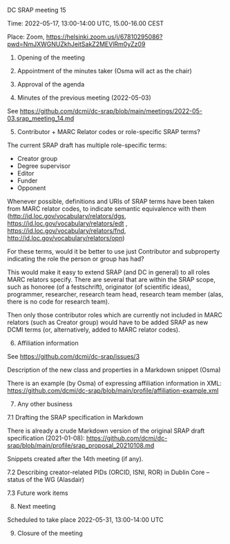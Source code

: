 ﻿DC SRAP meeting 15

Time: 2022-05-17, 13:00-14:00 UTC, 15.00-16.00 CEST 

Place: Zoom, https://helsinki.zoom.us/j/67810295086?pwd=NmJXWGNUZkhJeitSakZ2MEVlRm0yZz09

1. Opening of the meeting 

2. Appointment of the minutes taker (Osma will act as the chair)

3. Approval of the agenda

4. Minutes of the previous meeting (2022-05-03)

See https://github.com/dcmi/dc-srap/blob/main/meetings/2022-05-03.srap_meeting_14.md

5. Contributor + MARC Relator codes or role-specific SRAP terms? 

The current SRAP draft has multiple role-specific terms:

- Creator group
- Degree supervisor
- Editor 
- Funder 
- Opponent 

Whenever possible, definitions and URIs of SRAP terms have been taken from MARC relator codes, to indicate semantic equivalence with them (http://id.loc.gov/vocabulary/relators/dgs, https://id.loc.gov/vocabulary/relators/edt , https://id.loc.gov/vocabulary/relators/fnd, http://id.loc.gov/vocabulary/relators/opn)

For these terms, would it be better to use just Contributor and subproperty indicating the role the person or group has had? 

This would make it easy to extend SRAP (and DC in general) to all roles MARC relators specify. There are several that are within the SRAP scope, such as honoree (of a festschrift), originator (of scientific ideas), programmer, researcher, research team head, research team member (alas, there is no code for research team).

Then only those contributor roles which are currently not included in MARC relators (such as Creator group) would have to be added SRAP as new DCMI terms (or, alternatively, added to MARC relator codes). 

6. Affiliation information

See https://github.com/dcmi/dc-srap/issues/3

Description of the new class and properties in a Markdown snippet (Osma)

There is an example (by Osma) of expressing affiliation information in XML:
https://github.com/dcmi/dc-srap/blob/main/profile/affiliation-example.xml

7. Any other business

7.1 Drafting the SRAP specification in Markdown

There is already a crude Markdown version of the original SRAP draft specification (2021-01-08): https://github.com/dcmi/dc-srap/blob/main/profile/srap_proposal_20210108.md

Snippets created after the 14th meeting (if any). 

7.2 Describing creator-related PIDs (ORCID, ISNI, ROR) in Dublin Core – status of the WG (Alasdair)

7.3 Future work items

8. Next meeting

Scheduled to take place 2022-05-31, 13:00-14:00 UTC

9. Closure of the meeting
